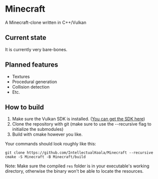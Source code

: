 # Minecraft
A Minecraft-clone written in C++/Vulkan

## Current state
It is currently very bare-bones.

## Planned features
* Textures
* Procedural generation
* Collision detection
* Etc.

## How to build
1. Make sure the Vulkan SDK is installed. ([You can get the SDK here](https://vulkan.lunarg.com/))
2. Clone the repository with git (make sure to use the --recursive flag to initialize the submodules)
3. Build with cmake however you like.

Your commands should look roughly like this:
```
git clone https://github.com/IntellectualKoala/Minecraft --recursive
cmake -S Minecraft -B Minecraft/build
```

Note: Make sure the compiled `res` folder is in your executable's working directory, otherwise the binary won't be able to locate the resources.
